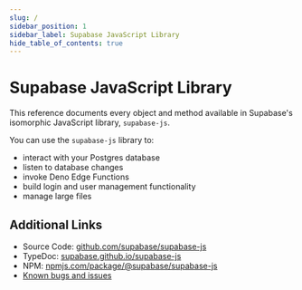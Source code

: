 ```yaml
---
slug: /
sidebar_position: 1
sidebar_label: Supabase JavaScript Library
hide_table_of_contents: true
---
```


# Supabase JavaScript Library

This reference documents every object and method available in Supabase's isomorphic JavaScript library, `supabase-js`.

You can use the `supabase-js` library to:

- interact with your Postgres database
- listen to database changes
- invoke Deno Edge Functions
- build login and user management functionality
- manage large files

## Additional Links

- Source Code: [github.com/supabase/supabase-js](https://github.com/supabase/supabase-js)
- TypeDoc: [supabase.github.io/supabase-js](https://supabase.github.io/supabase-js/v2/)
- NPM: [npmjs.com/package/@supabase/supabase-js](https://www.npmjs.com/package/@supabase/supabase-js)
- [Known bugs and issues](https://github.com/supabase/supabase-js/issues)
